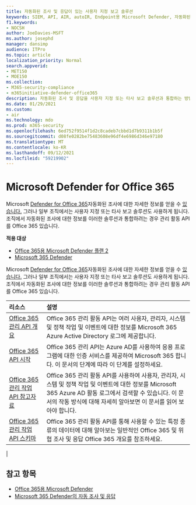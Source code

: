 ```yaml
---
title: 자동화된 조사 및 응답이 있는 사용자 지정 보고 솔루션
keywords: SIEM, API, AIR, autoIR, Endpoint용 Microsoft Defender, 자동화된 조사, 통합, 사용자 지정 보고서
f1.keywords:
- NOCSH
author: JoeDavies-MSFT
ms.author: josephd
manager: dansimp
audience: ITPro
ms.topic: article
localization_priority: Normal
search.appverid:
- MET150
- MOE150
ms.collection:
- M365-security-compliance
- m365initiative-defender-office365
description: 자동화된 조사 및 응답을 사용자 지정 또는 타사 보고 솔루션과 통합하는 방법을 알아보십시오.
ms.date: 01/29/2021
ms.custom:
- air
ms.technology: mdo
ms.prod: m365-security
ms.openlocfilehash: 6ed752f9514f1d2c8cadeb7cbbd1d7b9311b1b5f
ms.sourcegitcommit: d08fe0282be75483608e96df4e6986d346e97180
ms.translationtype: MT
ms.contentlocale: ko-KR
ms.lasthandoff: 09/12/2021
ms.locfileid: "59219902"
---
```

# <a name="custom-or-third-party-reporting-solutions-for-microsoft-defender-for-office-365"></a>Microsoft Defender for Office 365

Microsoft [Defender for Office 365](defender-for-office-365.md)자동화된 조사에 대한 자세한 정보를 얻을 수 [있습니다.](air-view-investigation-results.md) 그러나 일부 조직에서는 사용자 지정 또는 타사 보고 솔루션도 사용하게 됩니다. 조직에서 자동화된 조사에 [](office-365-air.md) 대한 정보를 이러한 솔루션과 통합하려는 경우 관리 활동 API를 Office 365 있습니다.

**적용 대상**
- [Office 365용 Microsoft Defender 플랜 2](defender-for-office-365.md)
- [Microsoft 365 Defender](../defender/microsoft-365-defender.md)

Microsoft [Defender for Office 365](defender-for-office-365.md)자동화된 조사에 대한 자세한 정보를 얻을 수 [있습니다.](air-view-investigation-results.md) 그러나 일부 조직에서는 사용자 지정 또는 타사 보고 솔루션도 사용하게 됩니다. 조직에서 자동화된 조사에 대한 정보를 이러한 솔루션과 통합하려는 경우 관리 활동 API를 Office 365 있습니다.

|리소스|설명|
|:---|:---|
|[Office 365 관리 API 개요](/office/office-365-management-api/office-365-management-apis-overview)|Office 365 관리 활동 API는 여러 사용자, 관리자, 시스템 및 정책 작업 및 이벤트에 대한 정보를 Microsoft 365 Azure Active Directory 로그에 제공합니다.|
|[Office 365 API 시작](/office/office-365-management-api/get-started-with-office-365-management-apis)|Office 365 관리 API는 Azure AD를 사용하여 응용 프로그램에 대한 인증 서비스를 제공하여 Microsoft 365 합니다. 이 문서의 단계에 따라 이 단계를 설정하세요.|
|[Office 365 관리 작업 API 참고자료](/office/office-365-management-api/office-365-management-activity-api-reference)|Office 365 관리 활동 API를 사용하여 사용자, 관리자, 시스템 및 정책 작업 및 이벤트에 대한 정보를 Microsoft 365 Azure AD 활동 로그에서 검색할 수 있습니다. 이 문서의 작동 방식에 대해 자세히 알아보면 이 문서를 읽어 보아야 합니다.|
|[Office 365 관리 작업 API 스키마](/office/office-365-management-api/office-365-management-activity-api-schema)|Office 365 관리 활동 [](/office/office-365-management-api/office-365-management-activity-api-schema#common-schema) API를 통해 [](/office/office-365-management-api/office-365-management-activity-api-schema#office-365-advanced-threat-protection-and-threat-investigation-and-response-schema) 사용할 수 있는 특정 종류의 데이터에 대해 알아보는 일반적인 Office 365 및 위협 조사 및 응답 Office 365 개요를 참조하세요.|
|

## <a name="see-also"></a>참고 항목

- [Office 365용 Microsoft Defender](defender-for-office-365.md)
- [Microsoft 365 Defender의 자동 조사 및 응답](/microsoft-365/security/defender/m365d-autoir)
